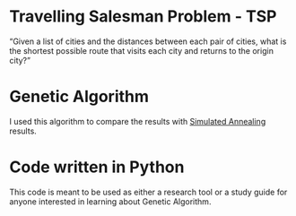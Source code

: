 # Travelling Salesman Problem - TSP
“Given a list of cities and the distances between each pair of cities, what is the shortest possible route that visits each city and returns to the origin city?”

# Genetic Algorithm
I used this algorithm to compare the results with [Simulated Annealing](https://github.com/FawazQutami/Travelling-Salesman-Problem-Simulated-Annealing) results.

# Code written in Python
This code is meant to be used as either a research tool or a study guide for anyone interested in learning about Genetic Algorithm.


